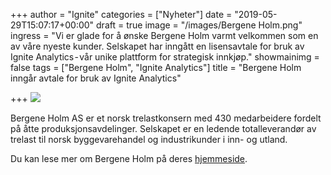 +++
author = "Ignite"
categories = ["Nyheter"]
date = "2019-05-29T15:07:17+00:00"
draft = true
image = "/images/Bergene Holm.png"
ingress = "Vi er glade for å ønske Bergene Holm varmt velkommen som en av våre nyeste kunder. Selskapet har inngått en lisensavtale for bruk av Ignite Analytics - vår unike plattform for strategisk innkjøp."
showmainimg = false
tags = ["Bergene Holm", "Ignite Analytics"]
title = "Bergene Holm inngår avtale for bruk av Ignite Analytics"

+++
![](https://cdn-images-1.medium.com/max/800/1*iQIAVy53AFKqkOcE-wYRvQ.png)

Bergene Holm AS er et norsk trelastkonsern med 430 medarbeidere fordelt på åtte produksjonsavdelinger. Selskapet er en ledende totalleverandør av trelast til norsk byggevarehandel og industrikunder i inn- og utland.

Du kan lese mer om Bergene Holm på deres [hjemmeside](https://www.bergeneholm.no/).